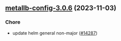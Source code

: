 

## [metallb-config-3.0.6](https://github.com/truecharts/charts/compare/metallb-config-3.0.5...metallb-config-3.0.6) (2023-11-03)

### Chore

- update helm general non-major ([#14287](https://github.com/truecharts/charts/issues/14287))
  
  